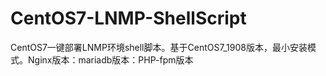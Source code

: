# CentOS7-LNMP-ShellScript
CentOS7一键部署LNMP环境shell脚本。基于CentOS7_1908版本，最小安装模式。Nginx版本：mariadb版本：PHP-fpm版本
